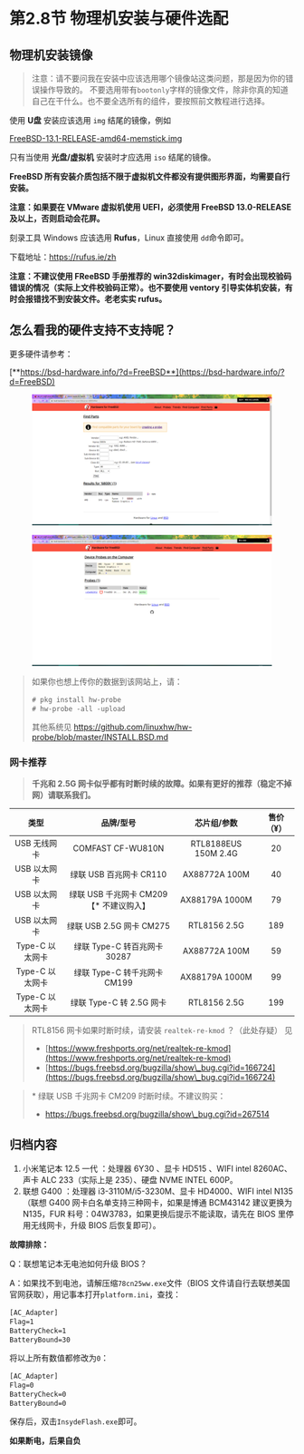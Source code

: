 # 第2.8节 物理机安装与硬件选配

## 物理机安装镜像

> 注意：请不要问我在安装中应该选用哪个镜像站这类问题，那是因为你的错误操作导致的。 不要选用带有`bootonly`字样的镜像文件，除非你真的知道自己在干什么。也不要全选所有的组件，要按照前文教程进行选择。


使用 **U盘** 安装应该选用 `img` 结尾的镜像，例如

[FreeBSD-13.1-RELEASE-amd64-memstick.img](https://download.freebsd.org/ftp/releases/amd64/amd64/ISO-IMAGES/13.1/FreeBSD-13.1-RELEASE-amd64-memstick.img)

只有当使用 **光盘/虚拟机** 安装时才应选用 `iso` 结尾的镜像。

**FreeBSD 所有安装介质包括不限于虚拟机文件都没有提供图形界面，均需要自行安装。**

**注意：如果要在 VMware 虚拟机使用 UEFI，必须使用 FreeBSD 13.0-RELEASE 及以上，否则启动会花屏。**

刻录工具 Windows 应该选用 **Rufus**，Linux 直接使用 `dd`命令即可。

下载地址：<https://rufus.ie/zh>

**注意：不建议使用 FReeBSD 手册推荐的 win32diskimager，有时会出现校验码错误的情况（实际上文件校验码正常）。也不要使用 ventory 引导实体机安装，有时会报错找不到安装文件。老老实实 rufus。**

## 怎么看我的硬件支持不支持呢？

更多硬件请参考：

[**https://bsd-hardware.info/?d=FreeBSD**](https://bsd-hardware.info/?d=FreeBSD)

<figure><img src="../.gitbook/assets/h1.png" alt=""><figcaption></figcaption></figure>

<figure><img src="../.gitbook/assets/h2.png" alt=""><figcaption></figcaption></figure>

>如果你也想上传你的数据到该网站上，请：
>
>```
># pkg install hw-probe
># hw-probe -all -upload
>```
>其他系统见 <https://github.com/linuxhw/hw-probe/blob/master/INSTALL.BSD.md>


### 网卡推荐

> **千兆和 2.5G 网卡似乎都有时断时续的故障。如果有更好的推荐（稳定不掉网）请联系我们。**

|      类型     |            品牌/型号            |        芯片组/参数        | 售价（¥） |
| :---------: | :-------------------------: | :------------------: | :---: |
|   USB 无线网卡  |      COMFAST CF-WU810N      | RTL8188EUS 150M 2.4G |   20  |
|   USB 以太网卡  |      绿联 USB 百兆网卡 CR110      |     AX88772A 100M    |   40  |
|   USB 以太网卡  | 绿联 USB 千兆网卡 CM209【\* 不建议购入】 |    AX88179A 1000M    |   79  |
|   USB 以太网卡  |     绿联 USB 2.5G 网卡 CM275    |     RTL8156 2.5G     |  189  |
| Type-C 以太网卡 |    绿联 Type-C 转百兆网卡 30287    |     AX88772A 100M    |   59  |
| Type-C 以太网卡 |    绿联 Type-C 转千兆网卡 CM199    |    AX88179A 1000M    |   99  |
| Type-C 以太网卡 |     绿联 Type-C 转 2.5G 网卡     |     RTL8156 2.5G     |  199  |

> RTL8156 网卡如果时断时续，请安装 `realtek-re-kmod` ？（此处存疑） 见
>
> * [https://www.freshports.org/net/realtek-re-kmod](https://www.freshports.org/net/realtek-re-kmod)
> * [https://bugs.freebsd.org/bugzilla/show\_bug.cgi?id=166724](https://bugs.freebsd.org/bugzilla/show\_bug.cgi?id=166724)

> \* 绿联 USB 千兆网卡 CM209 时断时续。不建议购买：
>
> * https://bugs.freebsd.org/bugzilla/show\_bug.cgi?id=267514

## 归档内容

1. 小米笔记本 12.5 一代 ：处理器 6Y30 、显卡 HD515 、WIFI intel 8260AC、声卡 ALC 233（实际上是 235）、硬盘 NVME INTEL 600P。
2. 联想 G400 ：处理器 i3-3110M/i5-3230M、显卡 HD4000、WIFI intel N135（联想 G400 网卡白名单支持三种网卡，如果是博通 BCM43142 建议更换为 N135，FUR 料号：04W3783，如果更换后提示不能读取，请先在 BIOS 里停用无线网卡，升级 BIOS 后恢复即可）。

**故障排除：**

Q：联想笔记本无电池如何升级 BIOS？

A：如果找不到电池，请解压缩`78cn25ww.exe`文件（BIOS 文件请自行去联想美国官网获取），用记事本打开`platform.ini`，查找：

```
[AC_Adapter]
Flag=1
BatteryCheck=1
BatteryBound=30
```

将以上所有数值都修改为`0`：

```
[AC_Adapter]
Flag=0
BatteryCheck=0
BatteryBound=0
```

保存后，双击`InsydeFlash.exe`即可。

**如果断电，后果自负**


